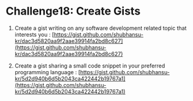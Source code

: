 # Challenge18: Create Gists

1. Create a gist writing on any software development related topic that interests you : [https://gist.github.com/shubhansu-kr/dac3d5820aa9f2aae39914fa2bd8c627](https://gist.github.com/shubhansu-kr/dac3d5820aa9f2aae39914fa2bd8c627)

2. Create a gist sharing a small code snippet in your preferred programming language : [https://gist.github.com/shubhansu-kr/5d2d940b6d5b2043ca422442b19767a1](https://gist.github.com/shubhansu-kr/5d2d940b6d5b2043ca422442b19767a1)
